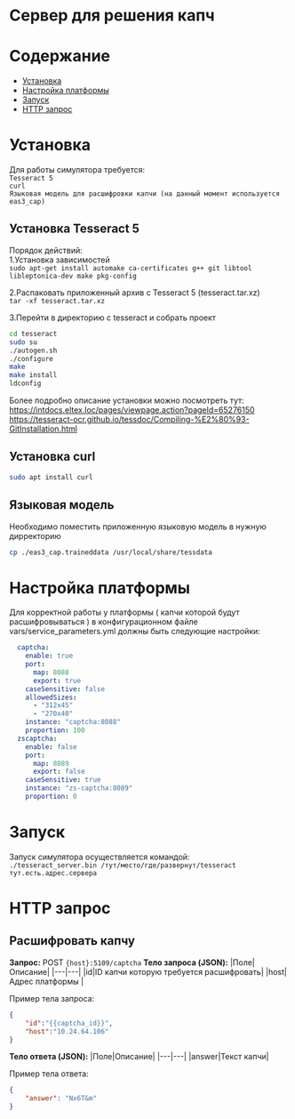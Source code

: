 # Сервер для решения капч

# Содержание
- [Установка](#установка)
- [Настройка платформы](#настройка-платформы)
- [Запуск](#запуск)
- [HTTP запрос](#http-запрос)


# Установка
Для работы симулятора требуется:<br>
`Tesseract 5`<br>
`curl`<br>
`Языковая модель для расшифровки капчи (на данный момент используется eas3_cap)`<br>

## Установка Tesseract 5
Порядок действий:<br>
1.Установка зависимостей<br>
`sudo apt-get install automake ca-certificates g++ git libtool libleptonica-dev make pkg-config`<br>

2.Распаковать приложенный архив с Tesseract 5 (tesseract.tar.xz)<br>
`tar -xf tesseract.tar.xz`<br>

3.Перейти в директорию с tesseract и собрать проект<br>
```sh
cd tesseract
sudo su
./autogen.sh
./configure
make
make install
ldconfig
```

Более подробно описание установки можно посмотреть тут:<br>
https://intdocs.eltex.loc/pages/viewpage.action?pageId=65276150 <br>
https://tesseract-ocr.github.io/tessdoc/Compiling-%E2%80%93-GitInstallation.html <br>

## Установка curl
```sh
sudo apt install curl
```

## Языковая модель
Необходимо поместить приложенную языковую модель в нужную дирректорию<br>
```sh
cp ./eas3_cap.traineddata /usr/local/share/tessdata
```

# Настройка платформы
Для корректной работы у платформы ( капчи которой будут расшифровываться ) в конфигурационном файле  vars/service_parameters.yml должны быть следующие настройки:<br>
```yml
  captcha:
    enable: true
    port:
      map: 8088
      export: true
    caseSensitive: false
    allowedSizes:
      - "312x45"
      - "270x40"
    instance: "captcha:8088"
    proportion: 100
  zscaptcha:
    enable: false
    port:
      map: 8089
      export: false
    caseSensitive: true
    instance: "zs-captcha:8089"
    proportion: 0

```

# Запуск
Запуск симулятора осуществляется командой:<br>
`./tesseract_server.bin /тут/место/где/развернут/tesseract тут.есть.адрес.сервера`

# HTTP запрос
## Расшифровать капчу
**Запрос:** POST `{host}:5109/captcha`
**Тело запроса (JSON):**
|Поле|Описание|
|---|---|
|id|ID капчи которую требуется расшифровать|
|host|Адрес платформы |

Пример тела запроса:
```json
{
    "id":"{{captcha_id}}",
    "host":"10.24.64.106"
}
```

**Тело ответа (JSON):** 
|Поле|Описание|
|---|---|
|answer|Текст капчи|

Пример тела ответа:
```json
{
    "answer": "Nx6T&m"
}
```